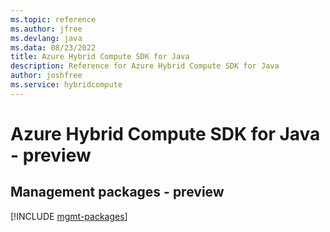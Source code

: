 ```yaml
---
ms.topic: reference
ms.author: jfree
ms.devlang: java
ms.data: 08/23/2022
title: Azure Hybrid Compute SDK for Java
description: Reference for Azure Hybrid Compute SDK for Java
author: joshfree
ms.service: hybridcompute
---
```

# Azure Hybrid Compute SDK for Java - preview

## Management packages - preview
[!INCLUDE [mgmt-packages](hybrid-compute-mgmt-index.md)]